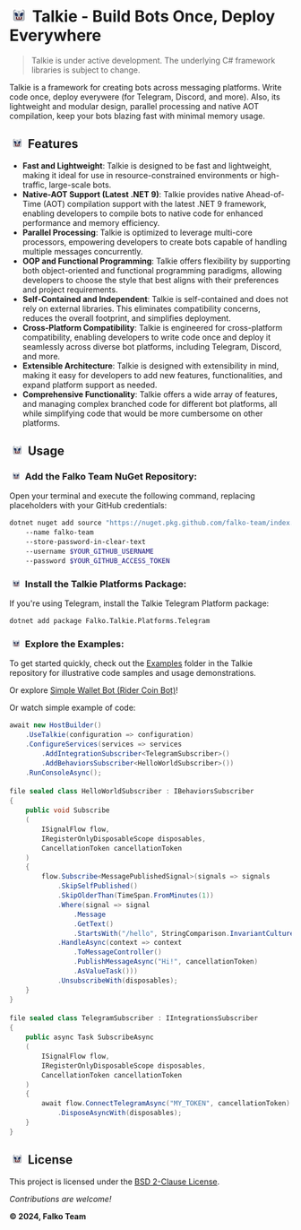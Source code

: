 # <img src="Icon64.png" width="24" hspace="5" /> Talkie - Build Bots Once, Deploy Everywhere

> Talkie is under active development. The underlying C# framework libraries is subject to change.

Talkie is a framework for creating bots across messaging platforms. Write code once, deploy everywere (for Telegram, Discord, and more). Also, its lightweight and modular design, parallel processing and native AOT compilation, keep your bots blazing fast with minimal memory usage.

## <img src="Icon64.png" width="18" hspace="5" /> Features

- **Fast and Lightweight**: Talkie is designed to be fast and lightweight, making it ideal for use in resource-constrained environments or high-traffic, large-scale bots.
- **Native-AOT Support (Latest .NET 9)**: Talkie provides native Ahead-of-Time (AOT) compilation support with the latest .NET 9 framework, enabling developers to compile bots to native code for enhanced performance and memory efficiency.
- **Parallel Processing**: Talkie is optimized to leverage multi-core processors, empowering developers to create bots capable of handling multiple messages concurrently.
- **OOP and Functional Programming**: Talkie offers flexibility by supporting both object-oriented and functional programming paradigms, allowing developers to choose the style that best aligns with their preferences and project requirements.
- **Self-Contained and Independent**: Talkie is self-contained and does not rely on external libraries. This eliminates compatibility concerns, reduces the overall footprint, and simplifies deployment.
- **Cross-Platform Compatibility**: Talkie is engineered for cross-platform compatibility, enabling developers to write code once and deploy it seamlessly across diverse bot platforms, including Telegram, Discord, and more.
- **Extensible Architecture**: Talkie is designed with extensibility in mind, making it easy for developers to add new features, functionalities, and expand platform support as needed.
- **Comprehensive Functionality**: Talkie offers a wide array of features, and managing complex branched code for different bot platforms, all while simplifying code that would be more cumbersome on other platforms.

## <img src="Icon64.png" width="18" hspace="5" /> Usage

### <img src="Icon64.png" width="14" hspace="5" /> Add the Falko Team NuGet Repository:

Open your terminal and execute the following command, replacing placeholders with your GitHub credentials:

```bash
dotnet nuget add source "https://nuget.pkg.github.com/falko-team/index.json"
    --name falko-team
    --store-password-in-clear-text
    --username $YOUR_GITHUB_USERNAME
    --password $YOUR_GITHUB_ACCESS_TOKEN
```

### <img src="Icon64.png" width="14" hspace="5" /> Install the Talkie Platforms Package:

If you're using Telegram, install the Talkie Telegram Platform package:

```bash
dotnet add package Falko.Talkie.Platforms.Telegram
```

### <img src="Icon64.png" width="14" hspace="5" /> Explore the Examples:

To get started quickly, check out the [Examples](Examples) folder in the Talkie repository
for illustrative code samples and usage demonstrations.

Or explore [Simple Wallet Bot (Rider Coin Bot)](https://github.com/falko-team/rider-coin)!

Or watch simple example of code:

```C#
await new HostBuilder()
    .UseTalkie(configuration => configuration)
    .ConfigureServices(services => services
        .AddIntegrationSubscriber<TelegramSubscriber>()
        .AddBehaviorsSubscriber<HelloWorldSubscriber>())
    .RunConsoleAsync();

file sealed class HelloWorldSubscriber : IBehaviorsSubscriber
{
    public void Subscribe
    (
        ISignalFlow flow,
        IRegisterOnlyDisposableScope disposables,
        CancellationToken cancellationToken
    )
    {
        flow.Subscribe<MessagePublishedSignal>(signals => signals
            .SkipSelfPublished()
            .SkipOlderThan(TimeSpan.FromMinutes(1))
            .Where(signal => signal
                .Message
                .GetText()
                .StartsWith("/hello", StringComparison.InvariantCultureIgnoreCase))
            .HandleAsync(context => context
                .ToMessageController()
                .PublishMessageAsync("Hi!", cancellationToken)
                .AsValueTask()))
            .UnsubscribeWith(disposables);
    }
}

file sealed class TelegramSubscriber : IIntegrationsSubscriber
{
    public async Task SubscribeAsync
    (
        ISignalFlow flow,
        IRegisterOnlyDisposableScope disposables,
        CancellationToken cancellationToken
    )
    {
        await flow.ConnectTelegramAsync("MY_TOKEN", cancellationToken)
            .DisposeAsyncWith(disposables);
    }
}
```

## <img src="Icon64.png" width="18" hspace="5" /> License

This project is licensed under the [BSD 2-Clause License](License.md).

_Contributions are welcome!_

**© 2024, Falko Team**
